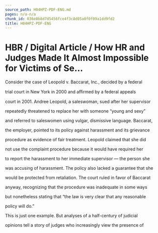 ```yaml
---
source_path: H04HPZ-PDF-ENG.md
pages: n/a-n/a
chunk_id: 036e8b8d7d5456fce4f3c8d05a0f0f09a1dd9fd2
title: H04HPZ-PDF-ENG
---
```

# HBR / Digital Article / How HR and Judges Made It Almost Impossible for Victims of Se…

Consider the case of Leopold v. Baccarat, Inc., decided by a federal

trial court in New York in 2000 and aﬃrmed by a federal appeals

court in 2001. Andree Leopold, a saleswoman, sued after her supervisor

repeatedly threatened to replace her with someone “young and sexy”

and referred to saleswomen using vulgar, dismissive language. Baccarat,

the employer, pointed to its policy against harassment and its grievance

procedure as evidence of fair treatment. Leopold claimed that she did

not use the complaint procedure because it would have required her

to report the harassment to her immediate supervisor — the person she

was accusing of harassment. The policy also lacked a guarantee that she

would be protected from retaliation. The court ruled in favor of Baccarat

anyway, recognizing that the procedure was inadequate in some ways

but nonetheless stating that “the law is very clear that any reasonable

policy will do.”

This is just one example. But analyses of a half-century of judicial

opinions tell a story of judges who increasingly view the presence of
